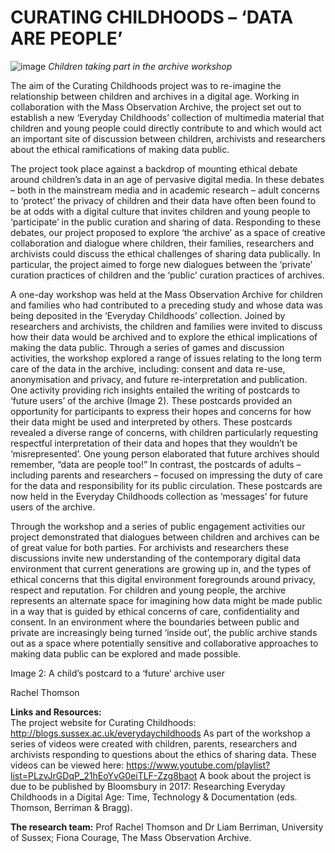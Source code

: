 
# CURATING CHILDHOODS – ‘DATA ARE PEOPLE’


![image](Images/CuratingChildhoods_Image1)
_Children taking part in the archive workshop_	

The aim of the Curating Childhoods project was to re-imagine the relationship between children and archives in a digital age. Working in collaboration with the Mass Observation Archive, the project set out to establish a new ‘Everyday Childhoods’ collection of multimedia material that children and young people could directly contribute to and which would act an important site of discussion between children, archivists and researchers about the ethical ramifications of making data public. 

The project took place against a backdrop of mounting ethical debate around children’s data in an age of pervasive digital media. In these debates – both in the mainstream media and in academic research – adult concerns to ‘protect’ the privacy of children and their data have often been found to be at odds with a digital culture that invites children and young people to ‘participate’ in the public curation and sharing of data. Responding to these debates, our project proposed to explore ‘the archive’ as a space of creative collaboration and dialogue where children, their families, researchers and archivists could discuss the ethical challenges of sharing data publically. In particular, the project aimed to forge new dialogues between the ‘private’ curation practices of children and the ‘public’ curation practices of archives.  

A one-day workshop was held at the Mass Observation Archive for children and families who had contributed to a preceding study and whose data was being deposited in the ‘Everyday Childhoods’ collection. Joined by researchers and archivists, the children and families were invited to discuss how their data would be archived and to explore the ethical implications of making the data public. Through a series of games and discussion activities, the workshop explored a range of issues relating to the long term care of the data in the archive, including: consent and data re-use, anonymisation and privacy, and future re-interpretation and publication.    
One activity providing rich insights entailed the writing of postcards to ‘future users’ of the archive (Image 2). These postcards provided an opportunity for participants to express their hopes and concerns for how their data might be used and interpreted by others. These postcards revealed a diverse range of concerns, with children particularly requesting respectful interpretation of their data and hopes that they wouldn’t be ‘misrepresented’. One young person elaborated that future archives should remember, “data are people too!” In contrast, the postcards of adults – including parents and researchers – focused on impressing the duty of care for the data and responsibility for its public circulation. These postcards are now held in the Everyday Childhoods collection as ‘messages’ for future users of the archive. 

Through the workshop and a series of public engagement activities our project demonstrated that dialogues between children and archives can be of great value for both parties. For archivists and researchers these discussions invite new understanding of the contemporary digital data environment that current generations are growing up in, and the types of ethical concerns that this digital environment foregrounds around privacy, respect and reputation. For children and young people, the archive represents an alternate space for imagining how data might be made public in a way that is guided by ethical concerns of care, confidentiality and consent. In an environment where the boundaries between public and private are increasingly being turned ‘inside out’, the public archive stands out as a space where potentially sensitive and collaborative approaches to making data public can be explored and made possible.   
                  
Image 2: A child’s postcard to a ‘future’ archive user

Rachel Thomson

**Links and Resources:**      
The project website for Curating Childhoods: http://blogs.sussex.ac.uk/everydaychildhoods 
As part of the workshop a series of videos were created with children, parents, researchers and archivists responding to questions about the ethics of sharing data. These videos can be viewed here: https://www.youtube.com/playlist?list=PLzvJrGDqP_21hEoYvG0eiTLF-Zzg8baot 
A book about the project is due to be published by Bloomsbury in 2017: Researching Everyday Childhoods in a Digital Age: Time, Technology & Documentation (eds. Thomson, Berriman & Bragg). 

**The research team:**
Prof Rachel Thomson and Dr Liam Berriman, University of Sussex; Fiona Courage, The Mass Observation Archive.
